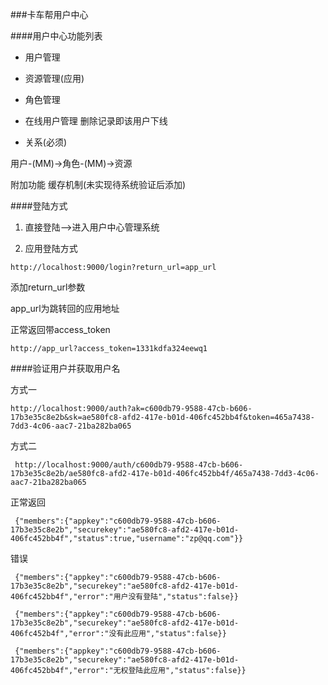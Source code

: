 ###卡车帮用户中心

####用户中心功能列表

* 用户管理

* 资源管理(应用)

* 角色管理

* 在线用户管理
删除记录即该用户下线

* 关系(必须)

用户-(MM)->角色-(MM)->资源

附加功能
缓存机制(未实现待系统验证后添加)


####登陆方式

1. 直接登陆-->进入用户中心管理系统

2. 应用登陆方式

`http://localhost:9000/login?return_url=app_url`

添加return_url参数

app_url为跳转回的应用地址

正常返回带access_token

`http://app_url?access_token=1331kdfa324eewq1`


####验证用户并获取用户名

方式一

`http://localhost:9000/auth?ak=c600db79-9588-47cb-b606-17b3e35c8e2b&sk=ae580fc8-afd2-417e-b01d-406fc452bb4f&token=465a7438-7dd3-4c06-aac7-21ba282ba065`

方式二

` http://localhost:9000/auth/c600db79-9588-47cb-b606-17b3e35c8e2b/ae580fc8-afd2-417e-b01d-406fc452bb4f/465a7438-7dd3-4c06-aac7-21ba282ba065`

正常返回

` {"members":{"appkey":"c600db79-9588-47cb-b606-17b3e35c8e2b","securekey":"ae580fc8-afd2-417e-b01d-406fc452bb4f","status":true,"username":"zp@qq.com"}}`

错误

` {"members":{"appkey":"c600db79-9588-47cb-b606-17b3e35c8e2b","securekey":"ae580fc8-afd2-417e-b01d-406fc452bb4f","error":"用户没有登陆","status":false}}`

` {"members":{"appkey":"c600db79-9588-47cb-b606-17b3e35c8e2b","securekey":"ae580fc8-afd2-417e-b01d-406fc452b4f","error":"没有此应用","status":false}}`

` {"members":{"appkey":"c600db79-9588-47cb-b606-17b3e35c8e2b","securekey":"ae580fc8-afd2-417e-b01d-406fc452bb4f","error":"无权登陆此应用","status":false}}`
